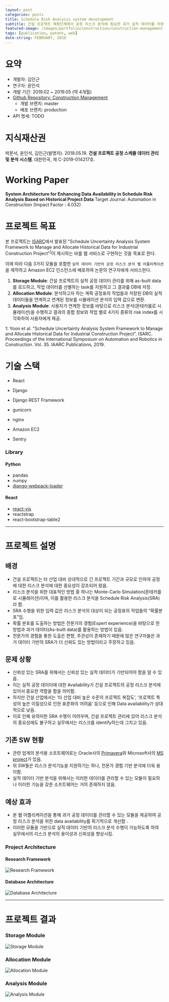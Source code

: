```yaml
---
layout: post
categories: posts
title: Schedule Risk Analysis system development
subtitle: 건설 프로젝트 계획단계에서 공정 리스크 분석에 필요한 과거 실적 데이터를 저장 및 관리하고, 이를 활용하여 새로운 계획 공정표에 대한 리스크 분석을 수행하여 각 작업 별 결과를 시각화하여 보여주는 웹 기반 시스템
featured-image: /images/portfolio/construction/construction-management-main.jpg
tags: [publication, patent, web]
date-string: FEBRUARY, 2019
---
```



# 요약
- 개발자: 김인근
- 연구자: 윤인석
- 개발 기간: 2019.02 ~ 2019.05 (약 4개월)
- [Github Repository: Construction Management](https://github.com/nearKim/ConstructionManagement)
    - 개발 브랜치: master
    - 배포 브랜치: production
- API 명세: TODO

# 지식재산권
박문서, 윤인석, 김인근(발명자). 2019.05.19. **건설 프로젝트 공정 스케쥴 데이터 관리 및 분석 시스템**. 대한민국, 제 C-2019-014217호.

# Working Paper
**System Architecture for Enhancing Data Availability in Schedule Risk Analysis Based on Historical Project Data**
Target Journal: Automation in Construction (Impact Factor : 4.032)

# 프로젝트 목표
본 프로젝트는 [ISARC](https://isarc2019.org/)에서 발표된 "Schedule Uncertainty Analysis System Framework to Manage and Allocate Historical Data for Industrial Construction Project"<sup>[1](#footnote)</sup>이 제시하는 바를 웹 서비스로 구현하는 것을 목표로 한다.

이에 따라 다음 3가지 모듈을 포함한 `실적 데이터 기반의 공정 리스크 분석 웹 어플리케이션`을 제작하고 Amazon EC2 인스턴스에 배포하여 논문의 연구자에게 서비스한다.

1. **Storage Module**: 건설 프로젝트의 실적 공정 데이터 관리를 위해 as-built data를 로드하고, 작업 데이터를 선별하는 task를 지원하고 그 결과를 DB에 저장.
2. **Allocation Module**: 분석하고자 하는 계획 공정표의 작업들과 저장된 DB의 실적 데이터들을 연계하고 연계된 정보를 시뮬레이션 분석의 입력 값으로 변환.
3. **Analysis Module**: 사용자가 연계한 정보를 바탕으로 리스크 분석(몬테카를로 시뮬레이션)을 수행하고 결과의 종합 정보와 작업 별로 4가지 종류의 risk index를 시각화하여 사용자에게 제공.


<a name="footnote">1</a>: Yoon et al. "Schedule Uncertainty Analysis System Framework to Manage and Allocate Historical Data for Industrial Construction Project". ISARC. Proceedings of the International Symposium on Automation and Robotics in Construction. Vol. 35. IAARC Publications, 2019.

# 기술 스택
- React

- Django
- Django REST Framework

- gunicorn
- nginx
- Amazon EC2

- Sentry

### Library
#### Python
- pandas
- numpy
- [django-webpack-loader](https://github.com/owais/django-webpack-loader)

#### React
- [react-vis](https://github.com/uber/react-vis)
- reactstrap
- react-bootstrap-table2


<hr>

# 프로젝트 설명

## 배경
- 건설 프로젝트는 타 산업 대비 상대적으로 긴 프로젝트 기간과 규모로 인하여 공정에 대한 리스크 분석에 대한 중요성이 강조되어 왔음.
- 리스크 분석을 위한 대표적인 방법 중 하나는 Monte-Carlo Simulation(몬테카를로 시뮬레이션)이며, 이를 활용한 리스크 분석을 Schedule Risk Analysis(SRA)라 함.
- SRA 수행을 위한 입력 값은 리스크 분석의 대상이 되는 공정표의 작업들의 “확률분포”임.
- 확률 분포를 도출하는 방법은 전문가의 경험(Expert experience)을 바탕으로 한 방법과 과거 데이터(As-built data)를 활용하는 방법이 있음.
- 전문가의 경험을 통한 도출은 편향, 주관성이 존재하기 때문에 많은 연구자들은 과거 데이터 기반의 SRA가 더 신뢰도 있는 방법이라고 주장하고 있음.

## 문제 상황
- 신뢰성 있는 SRA를 위해서는 신뢰성 있는 실적 데이터가 기반되어야 함을 알 수 있음.
- 이는 실적 공정 데이터에 대한 Availability가 건설 프로젝트의 공정 리스크 분석에 있어서 중요한 역할을 함을 의미함.
- 하지만 건설 산업에서는 ‘타 산업 대비 높은 수준의 프로젝트 복잡도’, ‘프로젝트 특성의 높은 이질성으로 인한 표준화의 어려움’ 등으로 인해 Data availability가 상대적으로 낮음.
- 이로 인해 유의미한 SRA 수행이 어려우며, 건설 프로젝트 관리에 있어 리스크 분석의 중요성에도 불구하고 실무에서는 리스크를 identify하는데 그치고 있음.

## 기존 SW 현황
- 관련 업계의 분석용 소프트웨어로는 Oracle사의 [Primavera](https://www.oracle.com/industries/construction-engineering/primavera-products/)와 Microsoft사의 [MS project](https://products.office.com/en/project/project-and-portfolio-management-software)가 있음.
- 위 SW들은 리스크 분석기능을 지원하기는 하나, 전문가 경험 기반 분석에 더욱 용이함.
- 실적 데이터 기반 분석을 위해서는 이러한 데이터를 관리할 수 있는 모듈이 필요하나 이러한 기능을 갖춘 소프트웨어는 거의 존재하지 않음.

## 예상 효과
- 본 웹 어플리케이션을 통해 과거 공정 데이터를 관리할 수 있는 모듈을 제공하여 공정 리스크 분석을 위한 data availability를 획기적으로 개선함 .
- 이러한 모듈을 기반으로 실적 데이터 기반의 리스크 분석 수행이 가능하도록 하여 실무에서의 리스크 분석의 용이성과 신뢰성을 향상시킴.



### Project Architecture
#### Research Framework
![Research Framework](/images/portfolio/construction/framework.jpg)

#### Database Architecture
![Database Architecture](/images/portfolio/construction/db-schema.jpg)

<hr>

# 프로젝트 결과

### Storage Module
![Storage Module](/images/portfolio/construction/storage-module.jpg)

### Allocation Module
![Allocation Module](/images/portfolio/construction/allocation-module.jpg)

### Analysis Module
![Analysis Module](/images/portfolio/construction/visualization.jpg)


